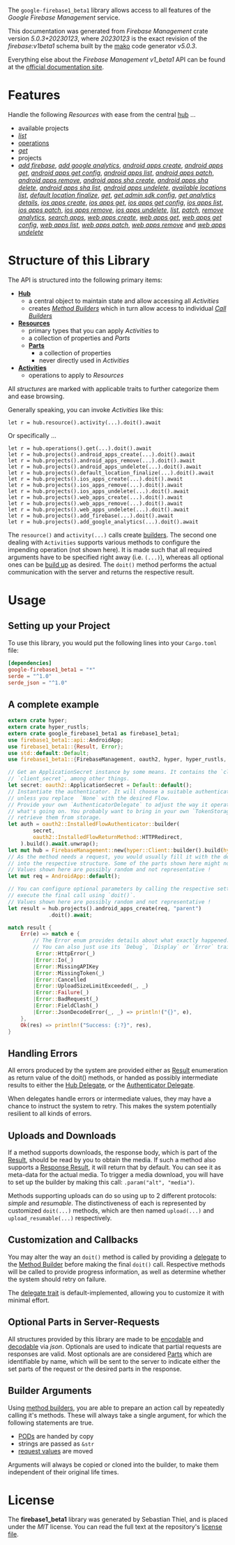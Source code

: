 <!---
DO NOT EDIT !
This file was generated automatically from 'src/generator/templates/api/README.md.mako'
DO NOT EDIT !
-->
The `google-firebase1_beta1` library allows access to all features of the *Google Firebase Management* service.

This documentation was generated from *Firebase Management* crate version *5.0.3+20230123*, where *20230123* is the exact revision of the *firebase:v1beta1* schema built by the [mako](http://www.makotemplates.org/) code generator *v5.0.3*.

Everything else about the *Firebase Management* *v1_beta1* API can be found at the
[official documentation site](https://firebase.google.com).
# Features

Handle the following *Resources* with ease from the central [hub](https://docs.rs/google-firebase1_beta1/5.0.3+20230123/google_firebase1_beta1/FirebaseManagement) ...

* available projects
 * [*list*](https://docs.rs/google-firebase1_beta1/5.0.3+20230123/google_firebase1_beta1/api::AvailableProjectListCall)
* [operations](https://docs.rs/google-firebase1_beta1/5.0.3+20230123/google_firebase1_beta1/api::Operation)
 * [*get*](https://docs.rs/google-firebase1_beta1/5.0.3+20230123/google_firebase1_beta1/api::OperationGetCall)
* projects
 * [*add firebase*](https://docs.rs/google-firebase1_beta1/5.0.3+20230123/google_firebase1_beta1/api::ProjectAddFirebaseCall), [*add google analytics*](https://docs.rs/google-firebase1_beta1/5.0.3+20230123/google_firebase1_beta1/api::ProjectAddGoogleAnalyticCall), [*android apps create*](https://docs.rs/google-firebase1_beta1/5.0.3+20230123/google_firebase1_beta1/api::ProjectAndroidAppCreateCall), [*android apps get*](https://docs.rs/google-firebase1_beta1/5.0.3+20230123/google_firebase1_beta1/api::ProjectAndroidAppGetCall), [*android apps get config*](https://docs.rs/google-firebase1_beta1/5.0.3+20230123/google_firebase1_beta1/api::ProjectAndroidAppGetConfigCall), [*android apps list*](https://docs.rs/google-firebase1_beta1/5.0.3+20230123/google_firebase1_beta1/api::ProjectAndroidAppListCall), [*android apps patch*](https://docs.rs/google-firebase1_beta1/5.0.3+20230123/google_firebase1_beta1/api::ProjectAndroidAppPatchCall), [*android apps remove*](https://docs.rs/google-firebase1_beta1/5.0.3+20230123/google_firebase1_beta1/api::ProjectAndroidAppRemoveCall), [*android apps sha create*](https://docs.rs/google-firebase1_beta1/5.0.3+20230123/google_firebase1_beta1/api::ProjectAndroidAppShaCreateCall), [*android apps sha delete*](https://docs.rs/google-firebase1_beta1/5.0.3+20230123/google_firebase1_beta1/api::ProjectAndroidAppShaDeleteCall), [*android apps sha list*](https://docs.rs/google-firebase1_beta1/5.0.3+20230123/google_firebase1_beta1/api::ProjectAndroidAppShaListCall), [*android apps undelete*](https://docs.rs/google-firebase1_beta1/5.0.3+20230123/google_firebase1_beta1/api::ProjectAndroidAppUndeleteCall), [*available locations list*](https://docs.rs/google-firebase1_beta1/5.0.3+20230123/google_firebase1_beta1/api::ProjectAvailableLocationListCall), [*default location finalize*](https://docs.rs/google-firebase1_beta1/5.0.3+20230123/google_firebase1_beta1/api::ProjectDefaultLocationFinalizeCall), [*get*](https://docs.rs/google-firebase1_beta1/5.0.3+20230123/google_firebase1_beta1/api::ProjectGetCall), [*get admin sdk config*](https://docs.rs/google-firebase1_beta1/5.0.3+20230123/google_firebase1_beta1/api::ProjectGetAdminSdkConfigCall), [*get analytics details*](https://docs.rs/google-firebase1_beta1/5.0.3+20230123/google_firebase1_beta1/api::ProjectGetAnalyticsDetailCall), [*ios apps create*](https://docs.rs/google-firebase1_beta1/5.0.3+20230123/google_firebase1_beta1/api::ProjectIosAppCreateCall), [*ios apps get*](https://docs.rs/google-firebase1_beta1/5.0.3+20230123/google_firebase1_beta1/api::ProjectIosAppGetCall), [*ios apps get config*](https://docs.rs/google-firebase1_beta1/5.0.3+20230123/google_firebase1_beta1/api::ProjectIosAppGetConfigCall), [*ios apps list*](https://docs.rs/google-firebase1_beta1/5.0.3+20230123/google_firebase1_beta1/api::ProjectIosAppListCall), [*ios apps patch*](https://docs.rs/google-firebase1_beta1/5.0.3+20230123/google_firebase1_beta1/api::ProjectIosAppPatchCall), [*ios apps remove*](https://docs.rs/google-firebase1_beta1/5.0.3+20230123/google_firebase1_beta1/api::ProjectIosAppRemoveCall), [*ios apps undelete*](https://docs.rs/google-firebase1_beta1/5.0.3+20230123/google_firebase1_beta1/api::ProjectIosAppUndeleteCall), [*list*](https://docs.rs/google-firebase1_beta1/5.0.3+20230123/google_firebase1_beta1/api::ProjectListCall), [*patch*](https://docs.rs/google-firebase1_beta1/5.0.3+20230123/google_firebase1_beta1/api::ProjectPatchCall), [*remove analytics*](https://docs.rs/google-firebase1_beta1/5.0.3+20230123/google_firebase1_beta1/api::ProjectRemoveAnalyticCall), [*search apps*](https://docs.rs/google-firebase1_beta1/5.0.3+20230123/google_firebase1_beta1/api::ProjectSearchAppCall), [*web apps create*](https://docs.rs/google-firebase1_beta1/5.0.3+20230123/google_firebase1_beta1/api::ProjectWebAppCreateCall), [*web apps get*](https://docs.rs/google-firebase1_beta1/5.0.3+20230123/google_firebase1_beta1/api::ProjectWebAppGetCall), [*web apps get config*](https://docs.rs/google-firebase1_beta1/5.0.3+20230123/google_firebase1_beta1/api::ProjectWebAppGetConfigCall), [*web apps list*](https://docs.rs/google-firebase1_beta1/5.0.3+20230123/google_firebase1_beta1/api::ProjectWebAppListCall), [*web apps patch*](https://docs.rs/google-firebase1_beta1/5.0.3+20230123/google_firebase1_beta1/api::ProjectWebAppPatchCall), [*web apps remove*](https://docs.rs/google-firebase1_beta1/5.0.3+20230123/google_firebase1_beta1/api::ProjectWebAppRemoveCall) and [*web apps undelete*](https://docs.rs/google-firebase1_beta1/5.0.3+20230123/google_firebase1_beta1/api::ProjectWebAppUndeleteCall)




# Structure of this Library

The API is structured into the following primary items:

* **[Hub](https://docs.rs/google-firebase1_beta1/5.0.3+20230123/google_firebase1_beta1/FirebaseManagement)**
    * a central object to maintain state and allow accessing all *Activities*
    * creates [*Method Builders*](https://docs.rs/google-firebase1_beta1/5.0.3+20230123/google_firebase1_beta1/client::MethodsBuilder) which in turn
      allow access to individual [*Call Builders*](https://docs.rs/google-firebase1_beta1/5.0.3+20230123/google_firebase1_beta1/client::CallBuilder)
* **[Resources](https://docs.rs/google-firebase1_beta1/5.0.3+20230123/google_firebase1_beta1/client::Resource)**
    * primary types that you can apply *Activities* to
    * a collection of properties and *Parts*
    * **[Parts](https://docs.rs/google-firebase1_beta1/5.0.3+20230123/google_firebase1_beta1/client::Part)**
        * a collection of properties
        * never directly used in *Activities*
* **[Activities](https://docs.rs/google-firebase1_beta1/5.0.3+20230123/google_firebase1_beta1/client::CallBuilder)**
    * operations to apply to *Resources*

All *structures* are marked with applicable traits to further categorize them and ease browsing.

Generally speaking, you can invoke *Activities* like this:

```Rust,ignore
let r = hub.resource().activity(...).doit().await
```

Or specifically ...

```ignore
let r = hub.operations().get(...).doit().await
let r = hub.projects().android_apps_create(...).doit().await
let r = hub.projects().android_apps_remove(...).doit().await
let r = hub.projects().android_apps_undelete(...).doit().await
let r = hub.projects().default_location_finalize(...).doit().await
let r = hub.projects().ios_apps_create(...).doit().await
let r = hub.projects().ios_apps_remove(...).doit().await
let r = hub.projects().ios_apps_undelete(...).doit().await
let r = hub.projects().web_apps_create(...).doit().await
let r = hub.projects().web_apps_remove(...).doit().await
let r = hub.projects().web_apps_undelete(...).doit().await
let r = hub.projects().add_firebase(...).doit().await
let r = hub.projects().add_google_analytics(...).doit().await
```

The `resource()` and `activity(...)` calls create [builders][builder-pattern]. The second one dealing with `Activities`
supports various methods to configure the impending operation (not shown here). It is made such that all required arguments have to be
specified right away (i.e. `(...)`), whereas all optional ones can be [build up][builder-pattern] as desired.
The `doit()` method performs the actual communication with the server and returns the respective result.

# Usage

## Setting up your Project

To use this library, you would put the following lines into your `Cargo.toml` file:

```toml
[dependencies]
google-firebase1_beta1 = "*"
serde = "^1.0"
serde_json = "^1.0"
```

## A complete example

```Rust
extern crate hyper;
extern crate hyper_rustls;
extern crate google_firebase1_beta1 as firebase1_beta1;
use firebase1_beta1::api::AndroidApp;
use firebase1_beta1::{Result, Error};
use std::default::Default;
use firebase1_beta1::{FirebaseManagement, oauth2, hyper, hyper_rustls, chrono, FieldMask};

// Get an ApplicationSecret instance by some means. It contains the `client_id` and
// `client_secret`, among other things.
let secret: oauth2::ApplicationSecret = Default::default();
// Instantiate the authenticator. It will choose a suitable authentication flow for you,
// unless you replace  `None` with the desired Flow.
// Provide your own `AuthenticatorDelegate` to adjust the way it operates and get feedback about
// what's going on. You probably want to bring in your own `TokenStorage` to persist tokens and
// retrieve them from storage.
let auth = oauth2::InstalledFlowAuthenticator::builder(
        secret,
        oauth2::InstalledFlowReturnMethod::HTTPRedirect,
    ).build().await.unwrap();
let mut hub = FirebaseManagement::new(hyper::Client::builder().build(hyper_rustls::HttpsConnectorBuilder::new().with_native_roots().https_or_http().enable_http1().build()), auth);
// As the method needs a request, you would usually fill it with the desired information
// into the respective structure. Some of the parts shown here might not be applicable !
// Values shown here are possibly random and not representative !
let mut req = AndroidApp::default();

// You can configure optional parameters by calling the respective setters at will, and
// execute the final call using `doit()`.
// Values shown here are possibly random and not representative !
let result = hub.projects().android_apps_create(req, "parent")
             .doit().await;

match result {
    Err(e) => match e {
        // The Error enum provides details about what exactly happened.
        // You can also just use its `Debug`, `Display` or `Error` traits
         Error::HttpError(_)
        |Error::Io(_)
        |Error::MissingAPIKey
        |Error::MissingToken(_)
        |Error::Cancelled
        |Error::UploadSizeLimitExceeded(_, _)
        |Error::Failure(_)
        |Error::BadRequest(_)
        |Error::FieldClash(_)
        |Error::JsonDecodeError(_, _) => println!("{}", e),
    },
    Ok(res) => println!("Success: {:?}", res),
}

```
## Handling Errors

All errors produced by the system are provided either as [Result](https://docs.rs/google-firebase1_beta1/5.0.3+20230123/google_firebase1_beta1/client::Result) enumeration as return value of
the doit() methods, or handed as possibly intermediate results to either the
[Hub Delegate](https://docs.rs/google-firebase1_beta1/5.0.3+20230123/google_firebase1_beta1/client::Delegate), or the [Authenticator Delegate](https://docs.rs/yup-oauth2/*/yup_oauth2/trait.AuthenticatorDelegate.html).

When delegates handle errors or intermediate values, they may have a chance to instruct the system to retry. This
makes the system potentially resilient to all kinds of errors.

## Uploads and Downloads
If a method supports downloads, the response body, which is part of the [Result](https://docs.rs/google-firebase1_beta1/5.0.3+20230123/google_firebase1_beta1/client::Result), should be
read by you to obtain the media.
If such a method also supports a [Response Result](https://docs.rs/google-firebase1_beta1/5.0.3+20230123/google_firebase1_beta1/client::ResponseResult), it will return that by default.
You can see it as meta-data for the actual media. To trigger a media download, you will have to set up the builder by making
this call: `.param("alt", "media")`.

Methods supporting uploads can do so using up to 2 different protocols:
*simple* and *resumable*. The distinctiveness of each is represented by customized
`doit(...)` methods, which are then named `upload(...)` and `upload_resumable(...)` respectively.

## Customization and Callbacks

You may alter the way an `doit()` method is called by providing a [delegate](https://docs.rs/google-firebase1_beta1/5.0.3+20230123/google_firebase1_beta1/client::Delegate) to the
[Method Builder](https://docs.rs/google-firebase1_beta1/5.0.3+20230123/google_firebase1_beta1/client::CallBuilder) before making the final `doit()` call.
Respective methods will be called to provide progress information, as well as determine whether the system should
retry on failure.

The [delegate trait](https://docs.rs/google-firebase1_beta1/5.0.3+20230123/google_firebase1_beta1/client::Delegate) is default-implemented, allowing you to customize it with minimal effort.

## Optional Parts in Server-Requests

All structures provided by this library are made to be [encodable](https://docs.rs/google-firebase1_beta1/5.0.3+20230123/google_firebase1_beta1/client::RequestValue) and
[decodable](https://docs.rs/google-firebase1_beta1/5.0.3+20230123/google_firebase1_beta1/client::ResponseResult) via *json*. Optionals are used to indicate that partial requests are responses
are valid.
Most optionals are are considered [Parts](https://docs.rs/google-firebase1_beta1/5.0.3+20230123/google_firebase1_beta1/client::Part) which are identifiable by name, which will be sent to
the server to indicate either the set parts of the request or the desired parts in the response.

## Builder Arguments

Using [method builders](https://docs.rs/google-firebase1_beta1/5.0.3+20230123/google_firebase1_beta1/client::CallBuilder), you are able to prepare an action call by repeatedly calling it's methods.
These will always take a single argument, for which the following statements are true.

* [PODs][wiki-pod] are handed by copy
* strings are passed as `&str`
* [request values](https://docs.rs/google-firebase1_beta1/5.0.3+20230123/google_firebase1_beta1/client::RequestValue) are moved

Arguments will always be copied or cloned into the builder, to make them independent of their original life times.

[wiki-pod]: http://en.wikipedia.org/wiki/Plain_old_data_structure
[builder-pattern]: http://en.wikipedia.org/wiki/Builder_pattern
[google-go-api]: https://github.com/google/google-api-go-client

# License
The **firebase1_beta1** library was generated by Sebastian Thiel, and is placed
under the *MIT* license.
You can read the full text at the repository's [license file][repo-license].

[repo-license]: https://github.com/Byron/google-apis-rsblob/main/LICENSE.md

